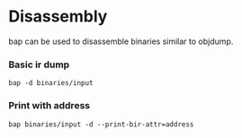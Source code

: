 # Disassembly

bap can be used to disassemble binaries similar to objdump.

### Basic ir dump

```
bap -d binaries/input
```

### Print with address
```
bap binaries/input -d --print-bir-attr=address
```
